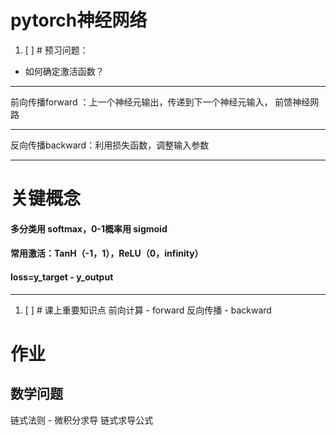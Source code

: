 # pytorch神经网络


1. [ ] # 预习问题：
* 如何确定激活函数？



<hr>
前向传播forward ：上一个神经元输出，传递到下一个神经元输入， 前馈神经网路
<hr>
反向传播backward：利用损失函数，调整输入参数
<hr>

# **关键概念**

#### 多分类用 softmax，0-1概率用 sigmoid
#### 常用激活：TanH（-1，1），ReLU（0，infinity）
#### loss=y_target - y_output

<hr>

1. [ ] # 课上重要知识点
前向计算 - forward
反向传播 - backward



# 作业



## 数学问题 

链式法则 - 微积分求导
链式求导公式


